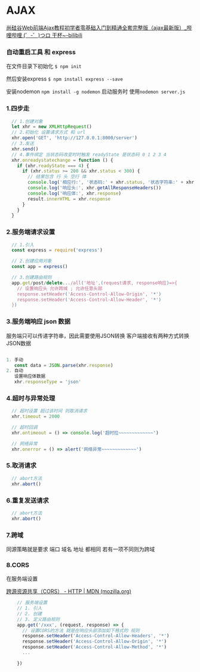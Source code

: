 # AJAX 

[尚硅谷Web前端Ajax教程初学者零基础入门到精通全套完整版（ajax最新版）_哔哩哔哩 (゜-゜)つロ 干杯~-bilibili](https://www.bilibili.com/video/BV1WC4y1b78y?p=30)

### 自动重启工具 和 express 

在文件目录下初始化
`$ npm init`

然后安装express
`$ npm install express --save`

安装nodemon
`npm install -g nodemon` 启动服务时 使用`nodemon server.js`

### 1.四步走

```javascript
  // 1.创建对象
  let xhr = new XMLHttpRequest()
  // 2.初始化 设置请求方式 和 url
  xhr.open('GET', 'http://127.0.0.1:8000/server')
  // 3.发送
  xhr.send()
  // 4.事件绑定 当状态码改变时时触发 readyState 是状态码 0 1 2 3 4 
  xhr.onreadystatechange = function () {
    if (xhr.readyState === 4) {
      if (xhr.status >= 200 && xhr.status < 300) {
        // 结果包含 行 头 空行 体
        console.log('相应行:', '状态码:' + xhr.status, '状态字符串:' + xhr.statusText,)
        console.log('响应头:', xhr.getAllResponseHeaders())
        console.log('响应体:', xhr.response)
        result.innerHTML = xhr.response
      }
    }
  }
```

### 2.服务端请求设置

```javascript
  // 1.引入
  const express = require('express')

  // 2.创建应用对象
  const app = express()

  // 3.创建路由规则
  app.get/post/delete.../all('地址',(request请求, response响应)=>{
    // 设置响应头 允许跨域 ; 允许任意头部
    response.setHeader('Access-Control-Allow-Origin', '*')
    response.setHeader('Access-Control-Allow-Header', '*')
  })

```
### 3.服务端响应 json 数据
服务端只可以传递字符串，因此需要使用JSON转换
客户端接收有两种方式转换JSON数据
```javascript

1. 手动
   const data = JSON.parse(xhr.response)
2. 自动
   设置响应体数据
   xhr.responseType = 'json'

```

### 4.超时与异常处理

```javascript
  // 超时设置 超过该时间 则取消请求
  xhr.timeout = 2000

  // 超时回调
  xhr.ontimeout = () => console.log('超时拉~~~~~~~~~~~~~')

  // 网络异常
  xhr.onerror = () => alert('网络异常~~~~~~~~~~~~~')
```

### 5.取消请求

```javascript
  // abort方法
  xhr.abort()

```

### 6.重复发送请求

```javascript
  // abort方法
  xhr.abort()

```

### 7.跨域
  同源策略就是要求 端口 域名 地址 都相同 
  若有一项不同则为跨域

### 8.CORS
  在服务端设置

[跨源资源共享（CORS） - HTTP | MDN (mozilla.org)](https://developer.mozilla.org/zh-CN/docs/Web/HTTP/Access_control_CORS#HTTP_响应首部字段)

```js
    // 服务端设置
    // 1. 引入
    // 2. 创建
    // 3. 定义路由规则
    app.get('/xxx', (request, response) => {
      // 设置CORS的方法 就是在响应头部添加如下格式的 规则
      response.setHeader('Access-Control-Allow-Headers', '*')
      response.setHeader('Access-Control-Allow-Origin', '*')
      response.setHeader('Access-Control-Allow-Method', '*')
      ...

    })
```

